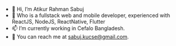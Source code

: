 - 👋 Hi, I’m Atikur Rahman Sabuj
- 👀 Who is a fullstack web and mobile developer, experienced with ReactJS, NodeJS, ReactNative, Flutter
- 📫 I’m currently working in Cefalo Bangladesh.
- 📲 You can reach me at sabuj.kucse@gmail.com.

<!---
Atikur-Rahman-Sabuj/Atikur-Rahman-Sabuj is a ✨ special ✨ repository because its `README.md` (this file) appears on your GitHub profile.
You can click the Preview link to take a look at your changes.
--->
